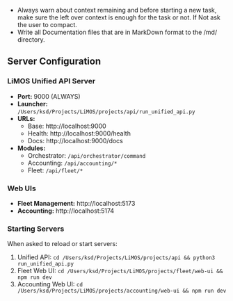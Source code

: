 - Always warn about context remaining and before starting a new task, make sure the left over context is enough for the task or not. If Not ask the user to compact.
- Write all Documentation files that are in MarkDown format to the /md/ directory.

## Server Configuration

### LiMOS Unified API Server
- **Port:** 9000 (ALWAYS)
- **Launcher:** `/Users/ksd/Projects/LiMOS/projects/api/run_unified_api.py`
- **URLs:**
  - Base: http://localhost:9000
  - Health: http://localhost:9000/health
  - Docs: http://localhost:9000/docs
- **Modules:**
  - Orchestrator: `/api/orchestrator/command`
  - Accounting: `/api/accounting/*`
  - Fleet: `/api/fleet/*`

### Web UIs
- **Fleet Management:** http://localhost:5173
- **Accounting:** http://localhost:5174

### Starting Servers
When asked to reload or start servers:
1. Unified API: `cd /Users/ksd/Projects/LiMOS/projects/api && python3 run_unified_api.py`
2. Fleet Web UI: `cd /Users/ksd/Projects/LiMOS/projects/fleet/web-ui && npm run dev`
3. Accounting Web UI: `cd /Users/ksd/Projects/LiMOS/projects/accounting/web-ui && npm run dev`